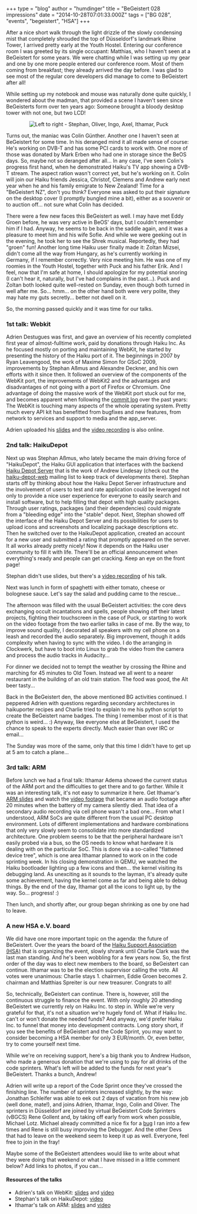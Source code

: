 +++
type = "blog"
author = "humdinger"
title = "BeGeistert 028 impressions"
date = "2014-10-28T07:01:33.000Z"
tags = ["BG 028", "events", "begeistert", "HSA"]
+++

After a nice short walk through the light drizzle of the slowly condensing mist that completely shrouded the top of Düsseldorf's landmark Rhine Tower, I arrived pretty early at the Youth Hostel. Entering our conference room I was greeted by its single occupant: Matthias, who I haven't seen at a BeGeistert for some years. We were chatting while I was setting up my gear and one by one more people entered our conference room. Most of them coming from breakfast; they already arrived the day before. I was glad to see most of the regular core developers did manage to come to BeGeistert after all!
<!--break-->
While setting up my notebook and mouse was naturally done quite quickly, I wondered about the madman, that provided a scene I haven't seen since BeGeisterts form over ten years ago: Someone brought a bloody desktop tower with not one, but two LCD!

<div align="center">
<p><img src="http://www.haiku-os.org/files/BeGeistert028-1.jpg" title="Left to right - Stephan, Oliver, Ingo, Axel, Ithamar, Puck"></p>
</div>

Turns out, the maniac was Colin Günther. Another one I haven't seen at BeGeistert for some time. In his deranged mind it all made sense of course: He's working on DVB-T and has some PCI cards to work with. One more of those was donated by Mark Erben who had one in storage since the BeOS days. So, maybe not so deranged after all...
In any case, I've seen Colin's progress first hand, when he demonstrated Haiku's TV app showing a DVB-T stream. The aspect ration wasn't correct yet, but he's working on it.
Colin will join our Haiku friends Jessica, Christof, Clemens and Andrew early next year when he and his family emigrate to New Zealand! Time for a "BeGeistert NZ", don't you think?
Everyone was asked to put their signature on the desktop cover (I promptly bungled mine a bit), either as a souvenir or to auction off... not sure what Colin has decided.

There were a few new faces this BeGeistert as well. I may have met Eddy Groen before, he was very active in BeOS' days, but I couldn't remember him if I had. Anyway, he seems to be back in the saddle again, and it was a pleasure to meet him and his wife Sofie. And while we were geeking out in the evening, he took her to see the Shrek musical. Reportedly, they had "groen" fun!
Another long time Haiku user finally made it: Zoltan Mizsei, didn't come all the way from Hungary, as he's currently working in Germany, if I remember correctly. Very nice meeting him. He was one of my roomies in the Youth Hostel, together with Puck and his father Erik. And I feel, now that I'm safe at home, I should apologize for my potential snoring (I can't hear it, naturally, but I've had complains in the past...). Puck and Zoltan both looked quite well-rested on Sunday, even though both turned in well after me. So... hmm... on the other hand both were very polite, they may hate my guts secretly... better not dwell on it.

So, the morning passed quickly and it was time for our talks.

<h3>1st talk: Webkit</h3>

Adrien Destugues was first, and gave an overview of his recently completed first year of almost-fulltime work, paid by donations through Haiku Inc. As he focused mostly on porting and maintaining WebKit, he started by presenting the history of the Haiku port of it. The beginnings in 2007 by Ryan Leavengood, the work of Maxime Simon for GSoC 2009, improvements by Stephan Aßmus and Alexandre Deckner, and his own efforts with it since then.
It followed an overview of the components of the WebKit port, the improvements of WebKit2 and the advantages and disadvantages of not going with a port of Firefox or Chromium. One advantage of doing the massive work of the WebKit port stuck out for me, and becomes apparent when following the <a href="http://cgit.haiku-os.org/haiku/log/">commit log</a> over the past years: The WebKit is touching many aspects of the whole operating system. Pretty much every API kit has benefitted from bugfixes and new features, from network to services and support to media and the app_server.

Adrien uploaded his <a href="http://pulkomandy.tk/BG2014/">slides</a> and the <a href="http://youtu.be/sWJ1kDPWq-s">video recording</a> is also online.

<h3>2nd talk: HaikuDepot</h3>

Next up was Stephan Aßmus, who lately became the main driving force of "HaikuDepot", the Haiku GUI application that interfaces with the backend <a href="http://depot.haiku-os.org">Haiku Depot Server</a> that is the work of Andrew Lindesay (check out the <a href="http://www.freelists.org/list/haiku-depot-web">haiku-depot-web</a> mailing list to keep track of developments there).
Stephan starts off by thinking about how the Haiku Depot Server infrastructure and the involvement of users to test and rate application could be leveraged not only to provide a nice user experience for everyone to easily search and install software, but to help filling that depot with high quality packages. Through user ratings, packages (and their dependencies) could migrate from a "bleeding edge" into the "stable" depot.
Next, Stephan showed off the interface of the Haiku Depot Server and its possibilities for users to upload icons and screenshots and localizing package  descriptions etc. Then he switched over to the HaikuDepot application, created an account for a new user and submitted a rating that promptly appeared on the server.
It all works already pretty nicely! Now it depends on the Haiku user community to fill it with life. There'll be an official announcement when everything's ready and people can get cracking. Keep an eye on the front page!

Stephan didn't use slides, but there's a <a href="http://youtu.be/EQC-5NGtkcM">video recording</a> of his talk.

Next was lunch in form of spaghetti with either tomato, cheese or bolognese sauce. Let's say the salad and pudding came to the rescue...

The afternoon was filled with the usual BeGeistert activities: the core devs exchanging occult incantations and spells, people showing off their latest projects, fighting their touchscreen in the case of Puck, or starting to work on the video footage from the two earlier talks in case of me.
By the way, to improve sound quality, I decorated all speakers with my cell phone on a leash and recorded the audio separately. Big improvement, though it adds complexity when having to sync with the video. I do the arranging in Clockwerk, but have to boot into Linux to grab the video from the camera and process the audio tracks in Audacity...

For dinner we decided not to tempt the weather by crossing the Rhine and marching for 45 minutes to Old Town. Instead we all went to a nearer restaurant in the building of an old train station. The food was good, the Alt beer tasty...

Back in the BeGeistert den, the above mentioned BG activities continued. I peppered Adrien with questions regarding secondary architectures in haikuporter recipes and Charlie tried to explain to me his python script to create the BeGeistert name badges. The thing I remember most of it is that python is weird... :)
Anyway, like everyone else at BeGeistert, I used the chance to speak to the experts directly. Much easier than over IRC or email...

The Sunday was more of the same, only that this time I didn't have to get up at 5 am to catch a plane...

<h3>3rd talk: ARM</h3>

Before lunch we had a final talk: Ithamar Adema showed the current status of the ARM port and the difficulties to get there and to go farther. While it was an interesting talk, it's not easy to summarize it here. Get Ithamar's <a href="http://cola-coder.com/begeistert/028">ARM slides</a> and watch the <a href="http://youtu.be/ll-TqNIWw3I">video footage</a> that became an audio footage after 20 minutes when the battery of my camera silently died. That idea of a secondary audio recording via cell phone wasn't a bad one...
From what I understood, ARM SoCs are quite different from the usual PC desktop environment. Lots of different implementations and hardware combinations that only very slowly seem to consolidate into more standardized architecture. One problem seems to be that the peripheral hardware isn't easily probed via a bus, so the OS needs to know what hardware it is dealing with on the particular SoC. This is done via a so-called "flattened device tree", which is one area Ithamar planned to work on in the code sprinting week.
In his closing demonstration in QEMU, we watched the Haiku bootloader lighting up a few icons and then... the kernel visiting its debugging land. As unexciting as it sounds to the layman, it's already quite some achievement, having the kernel come as far and being able to debug things. By the end of the day, Ithamar got all the icons to light up, by the way. So... progress! :)

Then lunch, and shortly after, our group began shrinking as one by one had to leave.

<h3>A new HSA e.V. board</h3>

We did have one more important topic on the agenda: the future of BeGeistert.
Over the years the board of the <a href="http://haiku-support-association.org/index-eng.html">Haiku Support Association (HSA)</a> that is organizing the event, slowly shrank until Charlie Clark was the last man standing. And he's been wobbling for a few years now. So, the first order of the day was to elect new members to the board, so BeGeistert can continue.
Ithamar was to be the election supervisor calling the vote. All votes were unanimous: Charlie stays 1. chairmen, Eddie Groen becomes 2. chairman and Matthias Spreiter is our new treasurer. Congrats to all!

So, technically, BeGeistert can continue. There is, however, still the continuous struggle to finance the event. With only roughly 20 attending BeGeistert we currently rely on Haiku Inc. to step in. While we're very grateful for that, it's not a situation we're hugely fond of. What if Haiku Inc. can't or won't donate the needed funds? And anyway, we'd prefer Haiku Inc. to funnel that money into development contracts.
Long story short, if you see the benefits of BeGeistert and the Code Sprint, you may want to consider becoming a HSA member for only 3 EUR/month. Or, even better, try to come yourself next time.

While we're on receiving support, here's a big thank you to Andrew Hudson, who made a generous donation that we're using to pay for all drinks of the code sprinters. What's left will be added to the funds for next year's BeGeistert. Thanks a bunch, Andrew!

Adrien will write up a report of the Code Sprint once they've crossed the finishing line. The number of sprinters increased slightly, by the way: Jonathan Schleifer was able to eek out 2 days of vacation from his new job (well done, mate!), and joins Adrien, Ithamar, Ingo, Colin and Oliver.
The sprinters in Düsseldorf are joined by virtual BeGeistert Code Sprinters (vBGCS) Rene Gollent and, by taking off early from work when possible, Michael Lotz. Michael already committed a nice fix for a <a href="http://cgit.haiku-os.org/haiku/tag/?id=hrev48100">bug</a> I ran into a few times and Rene is still busy improving the Debugger. And the other Devs that had to leave on the weekend seem to keep it up as well.
Everyone, feel free to join in the fray!


Maybe some of the BeGeistert attendees would like to write about what they were doing that weekend or what I have missed in a little comment below? Add links to photos, if you can...

<h4>Resources of the talks</h4>
<ul>
<li>Adrien's talk on WebKit: <a href="http://pulkomandy.tk/BG2014/">slides</a> and <a href="http://youtu.be/sWJ1kDPWq-s">video</a></li>
<li>Stephan's talk on HaikuDepot: <a href="http://youtu.be/EQC-5NGtkcM">video</a></li>
<li>Ithamar's talk on ARM: <a href="http://cola-coder.com/begeistert/028">slides</a> and <a href="http://youtu.be/ll-TqNIWw3I">video</a></li>
</ul>